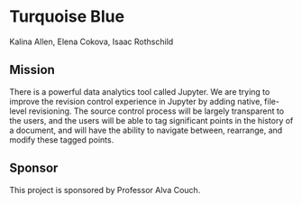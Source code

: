 Turquoise Blue
===============
Kalina Allen, Elena Cokova, Isaac Rothschild

Mission
--------
There is a powerful data analytics tool called Jupyter. We are trying to improve the revision control experience in Jupyter by adding native, file-level revisioning. The source control process will be largely transparent to the users, and the users will be able to tag significant points in the history of a document, and will have the ability to navigate between, rearrange, and modify these tagged points.

Sponsor
-------
This project is sponsored by Professor Alva Couch.

